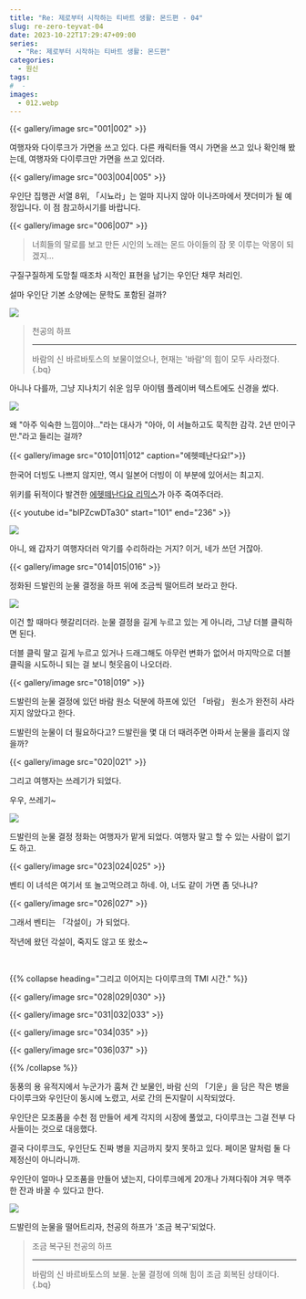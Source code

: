 ```yaml
---
title: "Re: 제로부터 시작하는 티바트 생활: 몬드편 - 04"
slug: re-zero-teyvat-04
date: 2023-10-22T17:29:47+09:00
series:
  - "Re: 제로부터 시작하는 티바트 생활: 몬드편"
categories:
  - 원신
tags:
#  - 
images:
  - 012.webp
---
```


{{< gallery/image src="001|002" >}}

여행자와 다이루크가 가면을 쓰고 있다. 다른 캐릭터들 역시 가면을 쓰고 있나 확인해 봤는데, 여행자와 다이루크만 가면을 쓰고 있더라.

{{< gallery/image src="003|004|005" >}}

우인단 집행관 서열 8위, 「시뇨라」는 얼마 지나지 않아 이나즈마에서 잿더미가 될 예정입니다. 이 점 참고하시기를 바랍니다.

{{< gallery/image src="006|007" >}}

> 너희들의 말로를 보고 만든 시인의 노래는 몬드 아이들의 잠 못 이루는 악몽이 되겠지...

구질구질하게 도망칠 때조차 시적인 표현을 남기는 우인단 채무 처리인.

설마 우인단 기본 소양에는 문학도 포함된 걸까?

![](008.webp#center)

> 천공의 하프
> ***
> 바람의 신 바르바토스의 보물이었으나, 현재는 '바람'의 힘이 모두 사라졌다.
{.bq}

아니나 다를까, 그냥 지나치기 쉬운 임무 아이템 플레이버 텍스트에도 신경을 썼다.

![](009.webp)

왜 "아주 익숙한 느낌이야..."라는 대사가 "아아, 이 서늘하고도 묵직한 감각. 2년 만이구만."라고 들리는 걸까?

{{< gallery/image src="010|011|012" caption="에헷떼난다요!">}}

한국어 더빙도 나쁘지 않지만, 역시 일본어 더빙이 이 부분에 있어서는 최고지.

위키를 뒤적이다 발견한 [에헷떼난다요 리믹스](https://youtu.be/bIPZcwDTa30?t=101)가 아주 죽여주더라.

{{< youtube id="bIPZcwDTa30" start="101" end="236" >}}

![](013.webp)

아니, 왜 갑자기 여행자더러 악기를 수리하라는 거지? 이거, 네가 쓰던 거잖아.

{{< gallery/image src="014|015|016" >}}

정화된 드발린의 눈물 결정을 하프 위에 조금씩 떨어트려 보라고 한다.

![](017.webp)

이건 할 때마다 헷갈리더라. 눈물 결정을 길게 누르고 있는 게 아니라, 그냥 더블 클릭하면 된다.

더블 클릭 말고 길게 누르고 있거나 드래그해도 아무런 변화가 없어서 마지막으로 더블 클릭을 시도하니 되는 걸 보니 헛웃음이 나오더라.

{{< gallery/image src="018|019" >}}

드발린의 눈물 결정에 있던 바람 원소 덕분에 하프에 있던 「바람」 원소가 완전히 사라지지 않았다고 한다.

드발린의 눈물이 더 필요하다고? 드발린을 몇 대 더 때려주면 아파서 눈물을 흘리지 않을까?

{{< gallery/image src="020|021" >}}

그리고 여행자는 쓰레기가 되었다.

우우, 쓰레기~

![](022.webp)

드발린의 눈물 결정 정화는 여행자가 맡게 되었다. 여행자 말고 할 수 있는 사람이 없기도 하고.

{{< gallery/image src="023|024|025" >}}

벤티 이 녀석은 여기서 또 놀고먹으려고 하네. 야, 너도 같이 가면 좀 덧나냐?

{{< gallery/image src="026|027" >}}

그래서 벤티는 「각설이」가 되었다.

작년에 왔던 각설이, 죽지도 않고 또 왔소~

&nbsp;

{{% collapse heading="그리고 이어지는 다이루크의 TMI 시간." %}}

{{< gallery/image src="028|029|030" >}}

{{< gallery/image src="031|032|033" >}}

{{< gallery/image src="034|035" >}}

{{< gallery/image src="036|037" >}}

{{% /collapse %}}

동풍의 용 유적지에서 누군가가 훔쳐 간 보물인, 바람 신의 「기운」을 담은 작은 병을 다이루크와 우인단이 동시에 노렸고, 서로 간의 돈지랄이 시작되었다.

우인단은 모조품을 수천 점 만들어 세계 각지의 시장에 풀었고, 다이루크는 그걸 전부 다 사들이는 것으로 대응했다.

결국 다이루크도, 우인단도 진짜 병을 지금까지 찾지 못하고 있다. 페이몬 말처럼 둘 다 제정신이 아니라니까.

우인단이 얼마나 모조품을 만들어 냈는지, 다이루크에게 20개나 가져다줘야 겨우 맥주 한 잔과 바꿀 수 있다고 한다.

![](038.webp)

드발린의 눈물을 떨어트리자, 천공의 하프가 '조금 복구'되었다.

> 조금 복구된 천공의 하프
> ***
> 바람의 신 바르바토스의 보물. 눈물 결정에 의해 힘이 조금 회복된 상태이다.
{.bq}
